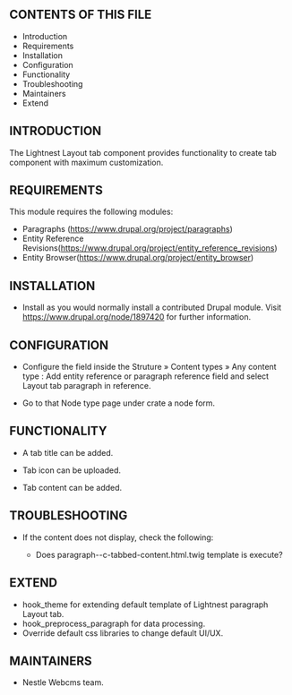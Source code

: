 CONTENTS OF THIS FILE
---------------------

 * Introduction
 * Requirements
 * Installation
 * Configuration
 * Functionality
 * Troubleshooting
 * Maintainers
 * Extend

INTRODUCTION
------------

The Lightnest Layout tab component provides functionality to create tab component with maximum customization.


REQUIREMENTS
------------

This module requires the following modules:

* Paragraphs (https://www.drupal.org/project/paragraphs)
* Entity Reference Revisions(https://www.drupal.org/project/entity_reference_revisions)
* Entity Browser(https://www.drupal.org/project/entity_browser)

INSTALLATION
------------

* Install as you would normally install a contributed Drupal module. Visit
   https://www.drupal.org/node/1897420 for further information.


CONFIGURATION
-------------

* Configure the field inside the Struture » Content types » Any content type : Add entity reference or paragraph reference field and select Layout tab paragraph in reference.

* Go to that Node type page under crate a node form.

FUNCTIONALITY
-------------

* A tab title can be added.

* Tab icon can be uploaded.

* Tab content can be added.

TROUBLESHOOTING
---------------

 * If the content does not display, check the following:

   - Does paragraph--c-tabbed-content.html.twig template is execute?

EXTEND
------

 * hook_theme for extending default template of Lightnest paragraph Layout tab.
 * hook_preprocess_paragraph for data processing.
 * Override default css libraries to change default UI/UX.

MAINTAINERS
-----------

* Nestle Webcms team.